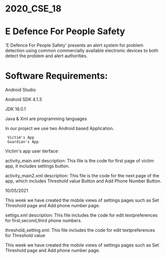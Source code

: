 # 2020_CSE_18
# E Defence For People Safety
'E Defence For People Safety' presents an alert system for problem detection using common commercially available electronic devices to both detect the problem and alert authorities.

# Software Requirements:

Android Studio  

Android SDK 4.1.3 

JDK 16.0.1

Java & Xml are programming languages

In our project we use two Android based Application.
     
     Victim's App
     Guardian's App
 
Victim's app user iterface: 
 
activity_main.xml description:
This file is the code for first page of victim app, it includes settings button. 

activity_main2.xml description: 
This file is the code for the next page of the app, which includes Threshold value Button and Add Phone Number Button.


10/05/2021
 
This week we have created the mobile views of settings pages such as Set Threshold page and Add phone number page.

settigs.xml description:
This file includes the code for edit textpreferences for first,second,third phone numbers.

threshold_setting.xml:
This file includes the code for edit textpreferences for Threshold value

This week we have created the mobile views of settings pages such as Set Threshold page and Add phone number page.





